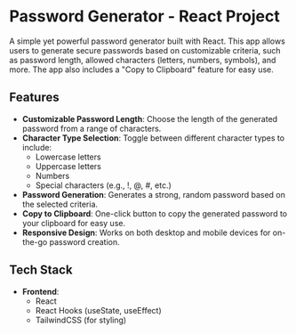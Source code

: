 # Password Generator - React Project

A simple yet powerful password generator built with React. This app allows users to generate secure passwords based on customizable criteria, such as password length, allowed characters (letters, numbers, symbols), and more. The app also includes a "Copy to Clipboard" feature for easy use.

## Features

- **Customizable Password Length**: Choose the length of the generated password from a range of characters.
- **Character Type Selection**: Toggle between different character types to include:
  - Lowercase letters
  - Uppercase letters
  - Numbers
  - Special characters (e.g., !, @, #, etc.)
- **Password Generation**: Generates a strong, random password based on the selected criteria.
- **Copy to Clipboard**: One-click button to copy the generated password to your clipboard for easy use.
- **Responsive Design**: Works on both desktop and mobile devices for on-the-go password creation.

## Tech Stack

- **Frontend**: 
  - React
  - React Hooks (useState, useEffect)
  - TailwindCSS (for styling)
